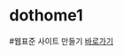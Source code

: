 # dothome1

#웹표준 사이트 만들기
<a href="https://heemwon.github.io/dothome1/webstandard/index.html">바로가기</a>
